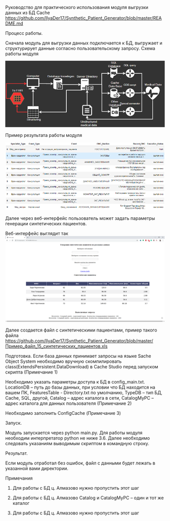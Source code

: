 Руководство для практического использования модуля выгрузки данных из БД Cache
https://github.com/IlyaDer17/Synthetic_Patient_Generator/blob/master/README.md

Процесс работы.

Сначала модуль для выгрузки данных подключается к БД, выгружает и структурирует данные согласно пользовательскому запросу.
Схема работы модуля 

![Image alt](https://github.com/IlyaDer17/Synthetic_Patient_Generator/blob/master/Work_Scheme.png)

Пример результата работы модуля 

![Image alt](https://github.com/IlyaDer17/Synthetic_Patient_Generator/blob/master/Data_exsample.png)

Далее через веб-интерфейс пользователь может задать параметры генерации синтетических пациентов.

Веб-интерфейс выглядит так ![Image alt](https://github.com/IlyaDer17/Synthetic_Patient_Generator/blob/master/Web_interface.png)

Далее создается файл с синтетическими пациентами, пример такого файла https://github.com/IlyaDer17/Synthetic_Patient_Generator/blob/master/Пример_файл_15_синтетических_пациентов.xls



Подготовка.
Если база данных принимает запросы на языке Sache Object System необходимо вручную скомпилировать class(ExtendsPersistent.DataDownload) в Cache Studio перед запуском скрипта (Примечание 1) 

Необходимо указать параметры доступа к БД в config_main.txt. LocationDB – путь до базы данных, при условии что БД находится на вашем ПК, FeaturesTable - Directory.txt по умолчанию, TypeDB – тип БД, Cache, SQL, другой, Catalog – адрес каталога в сети, CatalogMyPC – адрес каталога для данных пользователя (Примечание 2)

Необходимо заполнить ConfigCache (Примечание 3) 

Запуск.

Модуль запускается через python main.py. Для работы модуля необходим интерпретатор python не ниже 3.6. Далее необходимо следовать указаниям выводимым скриптом в командную строку.

Результат.

Если модуль отработал без ошибок, файл с данными будет лежать в указанной вами директории.

Примечания

1. Для работы с БД ц. Алмазово нужно пропустить этот шаг

2. Для работы с БД ц. Алмазово Catalog и CatalogMyPC – один и тот же каталог

3. Для работы с БД ц. Алмазово нужно пропустить этот шаг
